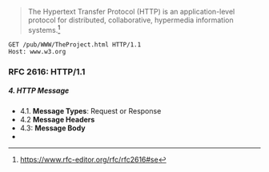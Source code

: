 > The Hypertext Transfer Protocol (HTTP) is an application-level
protocol for distributed, collaborative, hypermedia information
systems.[^1]

```
GET /pub/WWW/TheProject.html HTTP/1.1
Host: www.w3.org
```

### RFC 2616: HTTP/1.1



##### 4. HTTP Message
- 4.1. **Message Types**: Request or Response
- 4.2 **Message Headers**
- 4.3: **Message Body**
- 

[^1]: https://www.rfc-editor.org/rfc/rfc2616#se